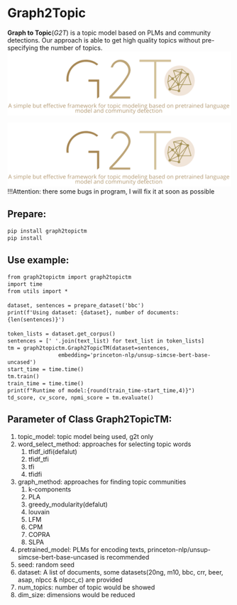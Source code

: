 # Graph2Topic
**Graph to Topic**(*G2T*) is a topic model based on PLMs and community detections. Our approach is able to get high quality topics without pre-specifying the number of topics. 
![G2T](https://raw.githubusercontent.com/lunar-moon/Graph2Topic/v1.0/Images/Logo.png)

![image](\Images\Logo.png) 
!!!Attention: there some bugs in program, I will fix it at soon as possible
## Prepare:
```
pip install graph2topictm
pip install 
```
## Use example:
```
from graph2topictm import graph2topictm
import time
from utils import *

dataset, sentences = prepare_dataset('bbc')
print(f'Using dataset: {dataset}, number of documents: {len(sentences)}')

token_lists = dataset.get_corpus()
sentences = [' '.join(text_list) for text_list in token_lists]
tm = graph2topictm.Graph2TopicTM(dataset=sentences, 
                embedding='princeton-nlp/unsup-simcse-bert-base-uncased')
start_time = time.time()
tm.train()
train_time = time.time()
print(f"Runtime of model:{round(train_time-start_time,4)}")
td_score, cv_score, npmi_score = tm.evaluate()
```

## Parameter of Class Graph2TopicTM:
1. topic_model: topic model being used, g2t only
2. word_select_method: approaches for selecting topic words
    1. tfidf_idfi(defalut)
    2. tfidf_tfi
    3. tfi
    4. tfidfi
3. graph_method: approaches for finding topic communities
    1. k-components
    2. PLA
    3. greedy_modularity(defalut)
    4. louvain
    5. LFM
    6. CPM
    7. COPRA
    8. SLPA
4. pretrained_model: PLMs for encoding texts, princeton-nlp/unsup-simcse-bert-base-uncased is recommended
5. seed: random seed
6. dataset: A list of documents, some datasets(20ng, m10, bbc, crr, beer, asap, nlpcc & nlpcc_c) are provided
7. num_topics: number of topic would be showed
8. dim_size: dimensions would be reduced
  
